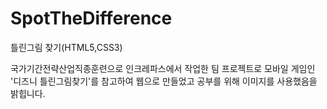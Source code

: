 # SpotTheDifference
틀린그림 찾기(HTML5,CSS3)

국가기간전략산업직종훈련으로 인크레파스에서 작업한 팀 프로젝트로
모바일 게임인 '디즈니 틀린그림찾기'를 참고하여 웹으로 만들었고 공부를 위해 이미지를 사용했음을 밝힙니다.
